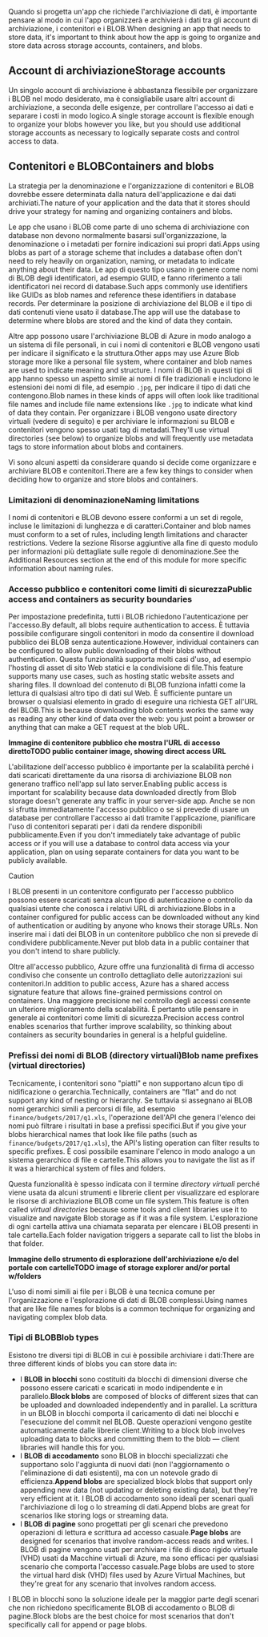 <span data-ttu-id="9c6db-101">Quando si progetta un'app che richiede l'archiviazione di dati, è importante pensare al modo in cui l'app organizzerà e archivierà i dati tra gli account di archiviazione, i contenitori e i BLOB.</span><span class="sxs-lookup"><span data-stu-id="9c6db-101">When designing an app that needs to store data, it's important to think about how the app is going to organize and store data across storage accounts, containers, and blobs.</span></span>

## <a name="storage-accounts"></a><span data-ttu-id="9c6db-102">Account di archiviazione</span><span class="sxs-lookup"><span data-stu-id="9c6db-102">Storage accounts</span></span>

<span data-ttu-id="9c6db-103">Un singolo account di archiviazione è abbastanza flessibile per organizzare i BLOB nel modo desiderato, ma è consigliabile usare altri account di archiviazione, a seconda delle esigenze, per controllare l'accesso ai dati e separare i costi in modo logico.</span><span class="sxs-lookup"><span data-stu-id="9c6db-103">A single storage account is flexible enough to organize your blobs however you like, but you should use additional storage accounts as necessary to logically separate costs and control access to data.</span></span>

## <a name="containers-and-blobs"></a><span data-ttu-id="9c6db-104">Contenitori e BLOB</span><span class="sxs-lookup"><span data-stu-id="9c6db-104">Containers and blobs</span></span>

<span data-ttu-id="9c6db-105">La strategia per la denominazione e l'organizzazione di contenitori e BLOB dovrebbe essere determinata dalla natura dell'applicazione e dai dati archiviati.</span><span class="sxs-lookup"><span data-stu-id="9c6db-105">The nature of your application and the data that it stores should drive your strategy for naming and organizing containers and blobs.</span></span>

<span data-ttu-id="9c6db-106">Le app che usano i BLOB come parte di uno schema di archiviazione con database non devono normalmente basarsi sull'organizzazione, la denominazione o i metadati per fornire indicazioni sui propri dati.</span><span class="sxs-lookup"><span data-stu-id="9c6db-106">Apps using blobs as part of a storage scheme that includes a database often don't need to rely heavily on organization, naming, or metadata to indicate anything about their data.</span></span> <span data-ttu-id="9c6db-107">Le app di questo tipo usano in genere come nomi di BLOB degli identificatori, ad esempio GUID, e fanno riferimento a tali identificatori nei record di database.</span><span class="sxs-lookup"><span data-stu-id="9c6db-107">Such apps commonly use identifiers like GUIDs as blob names and reference these identifiers in database records.</span></span> <span data-ttu-id="9c6db-108">Per determinare la posizione di archiviazione del BLOB e il tipo di dati contenuti viene usato il database.</span><span class="sxs-lookup"><span data-stu-id="9c6db-108">The app will use the database to determine where blobs are stored and the kind of data they contain.</span></span>

<span data-ttu-id="9c6db-109">Altre app possono usare l'archiviazione BLOB di Azure in modo analogo a un sistema di file personali, in cui i nomi di contenitori e BLOB vengono usati per indicare il significato e la struttura.</span><span class="sxs-lookup"><span data-stu-id="9c6db-109">Other apps may use Azure Blob storage more like a personal file system, where container and blob names are used to indicate meaning and structure.</span></span> <span data-ttu-id="9c6db-110">I nomi di BLOB in questi tipi di app hanno spesso un aspetto simile ai nomi di file tradizionali e includono le estensioni dei nomi di file, ad esempio `.jpg`, per indicare il tipo di dati che contengono.</span><span class="sxs-lookup"><span data-stu-id="9c6db-110">Blob names in these kinds of apps will often look like traditional file names and include file name extensions like `.jpg` to indicate what kind of data they contain.</span></span> <span data-ttu-id="9c6db-111">Per organizzare i BLOB vengono usate directory virtuali (vedere di seguito) e per archiviare le informazioni su BLOB e contenitori vengono spesso usati tag di metadati.</span><span class="sxs-lookup"><span data-stu-id="9c6db-111">They'll use virtual directories (see below) to organize blobs and will frequently use metadata tags to store information about blobs and containers.</span></span>

<span data-ttu-id="9c6db-112">Vi sono alcuni aspetti da considerare quando si decide come organizzare e archiviare BLOB e contenitori.</span><span class="sxs-lookup"><span data-stu-id="9c6db-112">There are a few key things to consider when deciding how to organize and store blobs and containers.</span></span>

### <a name="naming-limitations"></a><span data-ttu-id="9c6db-113">Limitazioni di denominazione</span><span class="sxs-lookup"><span data-stu-id="9c6db-113">Naming limitations</span></span>

<span data-ttu-id="9c6db-114">I nomi di contenitori e BLOB devono essere conformi a un set di regole, incluse le limitazioni di lunghezza e di caratteri.</span><span class="sxs-lookup"><span data-stu-id="9c6db-114">Container and blob names must conform to a set of rules, including length limitations and character restrictions.</span></span> <span data-ttu-id="9c6db-115">Vedere la sezione Risorse aggiuntive alla fine di questo modulo per informazioni più dettagliate sulle regole di denominazione.</span><span class="sxs-lookup"><span data-stu-id="9c6db-115">See the Additional Resources section at the end of this module for more specific information about naming rules.</span></span>

### <a name="public-access-and-containers-as-security-boundaries"></a><span data-ttu-id="9c6db-116">Accesso pubblico e contenitori come limiti di sicurezza</span><span class="sxs-lookup"><span data-stu-id="9c6db-116">Public access and containers as security boundaries</span></span>

<span data-ttu-id="9c6db-117">Per impostazione predefinita, tutti i BLOB richiedono l'autenticazione per l'accesso.</span><span class="sxs-lookup"><span data-stu-id="9c6db-117">By default, all blobs require authentication to access.</span></span> <span data-ttu-id="9c6db-118">È tuttavia possibile configurare singoli contenitori in modo da consentire il download pubblico dei BLOB senza autenticazione.</span><span class="sxs-lookup"><span data-stu-id="9c6db-118">However, individual containers can be configured to allow public downloading of their blobs without authentication.</span></span> <span data-ttu-id="9c6db-119">Questa funzionalità supporta molti casi d'uso, ad esempio l'hosting di asset di sito Web statici e la condivisione di file.</span><span class="sxs-lookup"><span data-stu-id="9c6db-119">This feature supports many use cases, such as hosting static website assets and sharing files.</span></span> <span data-ttu-id="9c6db-120">Il download del contenuto di BLOB funziona infatti come la lettura di qualsiasi altro tipo di dati sul Web. È sufficiente puntare un browser o qualsiasi elemento in grado di eseguire una richiesta GET all'URL del BLOB.</span><span class="sxs-lookup"><span data-stu-id="9c6db-120">This is because downloading blob contents works the same way as reading any other kind of data over the web: you just point a browser or anything that can make a GET request at the blob URL.</span></span>

<span data-ttu-id="9c6db-121">**Immagine di contenitore pubblico che mostra l'URL di accesso diretto**</span><span class="sxs-lookup"><span data-stu-id="9c6db-121">**TODO public container image, showing direct access URL**</span></span>

<span data-ttu-id="9c6db-122">L'abilitazione dell'accesso pubblico è importante per la scalabilità perché i dati scaricati direttamente da una risorsa di archiviazione BLOB non generano traffico nell'app sul lato server.</span><span class="sxs-lookup"><span data-stu-id="9c6db-122">Enabling public access is important for scalability because data downloaded directly from Blob storage doesn't generate any traffic in your server-side app.</span></span> <span data-ttu-id="9c6db-123">Anche se non si sfrutta immediatamente l'accesso pubblico o se si prevede di usare un database per controllare l'accesso ai dati tramite l'applicazione, pianificare l'uso di contenitori separati per i dati da rendere disponibili pubblicamente.</span><span class="sxs-lookup"><span data-stu-id="9c6db-123">Even if you don't immediately take advantage of public access or if you will use a database to control data access via your application, plan on using separate containers for data you want to be publicly available.</span></span>

> [!CAUTION]
> <span data-ttu-id="9c6db-124">I BLOB presenti in un contenitore configurato per l'accesso pubblico possono essere scaricati senza alcun tipo di autenticazione o controllo da qualsiasi utente che conosca i relativi URL di archiviazione.</span><span class="sxs-lookup"><span data-stu-id="9c6db-124">Blobs in a container configured for public access can be downloaded without any kind of authentication or auditing by anyone who knows their storage URLs.</span></span> <span data-ttu-id="9c6db-125">Non inserire mai i dati dei BLOB in un contenitore pubblico che non si prevede di condividere pubblicamente.</span><span class="sxs-lookup"><span data-stu-id="9c6db-125">Never put blob data in a public container that you don't intend to share publicly.</span></span>

<span data-ttu-id="9c6db-126">Oltre all'accesso pubblico, Azure offre una funzionalità di firma di accesso condiviso che consente un controllo dettagliato delle autorizzazioni sui contenitori.</span><span class="sxs-lookup"><span data-stu-id="9c6db-126">In addition to public access, Azure has a shared access signature feature that allows fine-grained permissions control on containers.</span></span> <span data-ttu-id="9c6db-127">Una maggiore precisione nel controllo degli accessi consente un ulteriore miglioramento della scalabilità. È pertanto utile pensare in generale ai contenitori come limiti di sicurezza.</span><span class="sxs-lookup"><span data-stu-id="9c6db-127">Precision access control enables scenarios that further improve scalability, so thinking about containers as security boundaries in general is a helpful guideline.</span></span>

### <a name="blob-name-prefixes-virtual-directories"></a><span data-ttu-id="9c6db-128">Prefissi dei nomi di BLOB (directory virtuali)</span><span class="sxs-lookup"><span data-stu-id="9c6db-128">Blob name prefixes (virtual directories)</span></span>

<span data-ttu-id="9c6db-129">Tecnicamente, i contenitori sono "piatti" e non supportano alcun tipo di nidificazione o gerarchia.</span><span class="sxs-lookup"><span data-stu-id="9c6db-129">Technically, containers are "flat" and do not support any kind of nesting or hierarchy.</span></span> <span data-ttu-id="9c6db-130">Se tuttavia si assegnano ai BLOB nomi gerarchici simili a percorsi di file, ad esempio `finance/budgets/2017/q1.xls`, l'operazione dell'API che genera l'elenco dei nomi può filtrare i risultati in base a prefissi specifici.</span><span class="sxs-lookup"><span data-stu-id="9c6db-130">But if you give your blobs hierarchical names that look like file paths (such as `finance/budgets/2017/q1.xls`), the API's listing operation can filter results to specific prefixes.</span></span> <span data-ttu-id="9c6db-131">È così possibile esaminare l'elenco in modo analogo a un sistema gerarchico di file e cartelle.</span><span class="sxs-lookup"><span data-stu-id="9c6db-131">This allows you to navigate the list as if it was a hierarchical system of files and folders.</span></span>

<span data-ttu-id="9c6db-132">Questa funzionalità è spesso indicata con il termine *directory virtuali* perché viene usata da alcuni strumenti e librerie client per visualizzare ed esplorare le risorse di archiviazione BLOB come un file system.</span><span class="sxs-lookup"><span data-stu-id="9c6db-132">This feature is often called *virtual directories* because some tools and client libraries use it to visualize and navigate Blob storage as if it was a file system.</span></span> <span data-ttu-id="9c6db-133">L'esplorazione di ogni cartella attiva una chiamata separata per elencare i BLOB presenti in tale cartella.</span><span class="sxs-lookup"><span data-stu-id="9c6db-133">Each folder navigation triggers a separate call to list the blobs in that folder.</span></span>

<span data-ttu-id="9c6db-134">**Immagine dello strumento di esplorazione dell'archiviazione e/o del portale con cartelle**</span><span class="sxs-lookup"><span data-stu-id="9c6db-134">**TODO image of storage explorer and/or portal w/folders**</span></span>

<span data-ttu-id="9c6db-135">L'uso di nomi simili ai file per i BLOB è una tecnica comune per l'organizzazione e l'esplorazione di dati di BLOB complessi.</span><span class="sxs-lookup"><span data-stu-id="9c6db-135">Using names that are like file names for blobs is a common technique for organizing and navigating complex blob data.</span></span>

### <a name="blob-types"></a><span data-ttu-id="9c6db-136">Tipi di BLOB</span><span class="sxs-lookup"><span data-stu-id="9c6db-136">Blob types</span></span>

<span data-ttu-id="9c6db-137">Esistono tre diversi tipi di BLOB in cui è possibile archiviare i dati:</span><span class="sxs-lookup"><span data-stu-id="9c6db-137">There are three different kinds of blobs you can store data in:</span></span>

- <span data-ttu-id="9c6db-138">I **BLOB in blocchi** sono costituiti da blocchi di dimensioni diverse che possono essere caricati e scaricati in modo indipendente e in parallelo.</span><span class="sxs-lookup"><span data-stu-id="9c6db-138">**Block blobs** are composed of blocks of different sizes that can be uploaded and downloaded independently and in parallel.</span></span> <span data-ttu-id="9c6db-139">La scrittura in un BLOB in blocchi comporta il caricamento di dati nei blocchi e l'esecuzione del commit nel BLOB. Queste operazioni vengono gestite automaticamente dalle librerie client.</span><span class="sxs-lookup"><span data-stu-id="9c6db-139">Writing to a block blob involves uploading data to blocks and committing them to the blob &mdash; client libraries will handle this for you.</span></span>
- <span data-ttu-id="9c6db-140">I **BLOB di accodamento** sono BLOB in blocchi specializzati che supportano solo l'aggiunta di nuovi dati (non l'aggiornamento o l'eliminazione di dati esistenti), ma con un notevole grado di efficienza.</span><span class="sxs-lookup"><span data-stu-id="9c6db-140">**Append blobs** are specialized block blobs that support only appending new data (not updating or deleting existing data), but they're very efficient at it.</span></span> <span data-ttu-id="9c6db-141">I BLOB di accodamento sono ideali per scenari quali l'archiviazione di log o lo streaming di dati.</span><span class="sxs-lookup"><span data-stu-id="9c6db-141">Append blobs are great for scenarios like storing logs or streaming data.</span></span>
- <span data-ttu-id="9c6db-142">I **BLOB di pagine** sono progettati per gli scenari che prevedono operazioni di lettura e scrittura ad accesso casuale.</span><span class="sxs-lookup"><span data-stu-id="9c6db-142">**Page blobs** are designed for scenarios that involve random-access reads and writes.</span></span> <span data-ttu-id="9c6db-143">I BLOB di pagine vengono usati per archiviare i file di disco rigido virtuale (VHD) usati da Macchine virtuali di Azure, ma sono efficaci per qualsiasi scenario che comporta l'accesso casuale.</span><span class="sxs-lookup"><span data-stu-id="9c6db-143">Page blobs are used to store the virtual hard disk (VHD) files used by Azure Virtual Machines, but they're great for any scenario that involves random access.</span></span>

<span data-ttu-id="9c6db-144">I BLOB in blocchi sono la soluzione ideale per la maggior parte degli scenari che non richiedono specificamente BLOB di accodamento o BLOB di pagine.</span><span class="sxs-lookup"><span data-stu-id="9c6db-144">Block blobs are the best choice for most scenarios that don't specifically call for append or page blobs.</span></span>